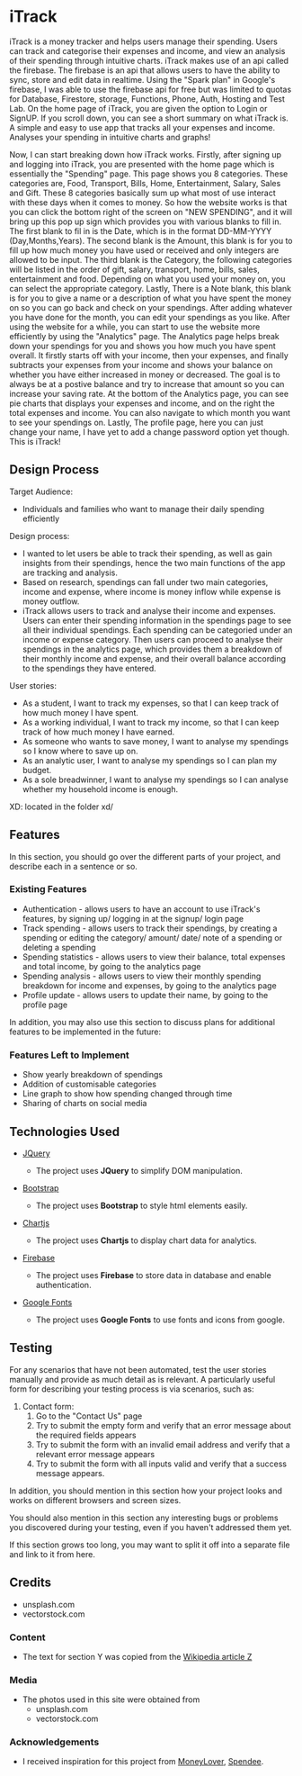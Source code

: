 # iTrack

iTrack is a money tracker and helps users manage their spending. Users can track and categorise their expenses and income, and view an analysis of their spending through intuitive charts. iTrack makes use of an api called the firebase. The firebase is an api that allows users to have the ability to sync, store and edit data in realtime. Using the "Spark plan"
in Google's firebase, I was able to use the firebase api for free but was limited to quotas for Database, Firestore, storage, Functions, Phone, Auth, Hosting and Test Lab. On the home page of iTrack, you are given the option to Login or SignUP. If you scroll down, you can see a short summary on what iTrack is. A simple and easy to use app that tracks all your expenses and income. Analyses your spending in intuitive charts and graphs!

Now, I can start breaking down how iTrack works. Firstly, after signing up and logging into iTrack, you are presented with the home page which is essentially the "Spending" page.
This page shows you 8 categories. These categories are, Food, Transport, Bills, Home, Entertainment, Salary, Sales and Gift. These 8 categories basically sum up what most of use interact with these days when it comes to money. So how the website works is that you can click the bottom right of the screen on "NEW SPENDING", and it will bring up this pop up sign which provides you with various blanks to fill in. The first blank to fil in is the Date, which is in the format DD-MM-YYYY (Day,Months,Years). The second blank is the Amount, this blank is for you to fill up how much money you have used or received and only integers are allowed to be input. The third blank is the Category, the following categories will be listed in the order of gift, salary, transport, home,  bills, sales, entertainment and food. Depending on what you used your money on, you can select the appropriate category. Lastly, There is a Note blank, this blank is for you to give a name or a description of what you have spent the money on so you can go back and check on your spendings. After adding whatever you have done for the month, you can edit your spendings as you like. After using the website for a while, you can start to use the website more efficiently by using the "Analytics" page. The Analytics page helps break down your spendings for you and shows you how much you have spent overall. It firstly starts off with your income, then your expenses, and finally subtracts your expenses from your income and shows your balance on whether you have either increased in money or decreased. The goal is to always be at a postive balance and try to increase that amount so you can increase your saving rate. At the bottom of the Analytics page, you can see pie charts that displays your expenses and income, and on the right the total expenses and income. You can also navigate to which month you want to see your spendings on. Lastly, The profile page, here you can just change your name, I have yet to add a change password option yet though. This is iTrack!
 
## Design Process

Target Audience:
- Individuals and families who want to manage their daily spending efficiently

Design process:
- I wanted to let users be able to track their spending, as well as gain insights from their spendings, hence the two main functions of the app are tracking and analysis. 
- Based on research, spendings can fall under two main categories, income and expense, where income is money inflow while expense is money outflow.
- iTrack allows users to track and analyse their income and expenses. Users can enter their spending information in the spendings page to see all their individual spendings. Each spending can be categoried under an income or expense category. Then users can proceed to analyse their spendings in the analytics page, which provides them a breakdown of their monthly income and expense, and their overall balance according to the spendings they have entered.

User stories: 
- As a student, I want to track my expenses, so that I can keep track of how much money I have spent.
- As a working individual, I want to track my income, so that I can keep track of how much money I have earned.
- As someone who wants to save money, I want to analyse my spendings so I know where to save up on.
- As an analytic user, I want to analyse my spendings so I can plan my budget.
- As a sole breadwinner, I want to analyse my spendings so I can analyse whether my household income is enough.

XD: located in the folder xd/

## Features

In this section, you should go over the different parts of your project, and describe each in a sentence or so.
 
### Existing Features
- Authentication - allows users to have an account to use iTrack's features, by signing up/ logging in at the signup/ login page
- Track spending - allows users to track their spendings, by creating a spending or editing the category/ amount/ date/ note of a spending or deleting a spending
- Spending statistics - allows users to view their balance, total expenses and total income, by going to the analytics page
- Spending analysis - allows users to view their monthly spending breakdown for income and expenses, by going to the analytics page
- Profile update - allows users to update their name, by going to the profile page

In addition, you may also use this section to discuss plans for additional features to be implemented in the future:

### Features Left to Implement
- Show yearly breakdown of spendings
- Addition of customisable categories
- Line graph to show how spending changed through time
- Sharing of charts on social media

## Technologies Used

- [JQuery](https://jquery.com)
    - The project uses **JQuery** to simplify DOM manipulation.

- [Bootstrap](https://getbootstrap.com/)
    - The project uses **Bootstrap** to style html elements easily.

- [Chartjs](https://www.chartjs.org/)
    - The project uses **Chartjs** to display chart data for analytics.

- [Firebase](https://firebase.google.com/)
    - The project uses **Firebase** to store data in database and enable authentication.

- [Google Fonts](https://fonts.googleapis.com)
    - The project uses **Google Fonts** to use fonts and icons from google.

## Testing

For any scenarios that have not been automated, test the user stories manually and provide as much detail as is relevant. A particularly useful form for describing your testing process is via scenarios, such as:

1. Contact form:
    1. Go to the "Contact Us" page
    2. Try to submit the empty form and verify that an error message about the required fields appears
    3. Try to submit the form with an invalid email address and verify that a relevant error message appears
    4. Try to submit the form with all inputs valid and verify that a success message appears.

In addition, you should mention in this section how your project looks and works on different browsers and screen sizes.

You should also mention in this section any interesting bugs or problems you discovered during your testing, even if you haven't addressed them yet.

If this section grows too long, you may want to split it off into a separate file and link to it from here.

## Credits 
- unsplash.com
- vectorstock.com

### Content
- The text for section Y was copied from the [Wikipedia article Z](https://en.wikipedia.org/wiki/Z)

### Media
- The photos used in this site were obtained from 
    - unsplash.com
    - vectorstock.com

### Acknowledgements

- I received inspiration for this project from [MoneyLover](https://moneylover.me/), [Spendee](https://www.spendee.com/).